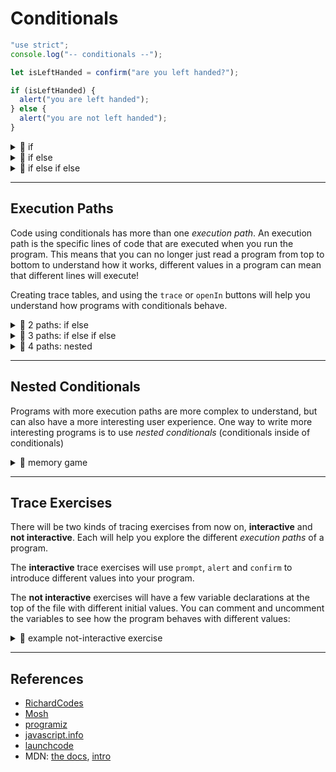 # Conditionals

```js
"use strict";
console.log("-- conditionals --");

let isLeftHanded = confirm("are you left handed?");

if (isLeftHanded) {
  alert("you are left handed");
} else {
  alert("you are not left handed");
}
```

<details>
<summary>🥚 if</summary>

```js
"use strict";
console.log("-- if --");

let input = prompt("please don't cancel");

let response = "";
if (input === null) {
  // enter this block if the condition is true
  response = "you are a canceler";
}

alert(response);
```

</details>
<details>
<summary>🥚 if else</summary>

```js
"use strict";
console.log("--  if else  --");

let input = prompt("please don't cancel");

let response = "";
if (input === null) {
  // enter this block if the condition is true
  response = "you are a canceler";
} else {
  // enter this block if the condition is false
  response = input;
}

alert(response);
```

</details>
<details>
<summary>🥚 if else if else</summary>

```js
"use strict";
console.log("-- if else if else --");

let input = prompt("enter something");

let response = "";
if (input === null) {
  // enter this block if the first condition is true
  response = "you are a canceler";
} else if (input === "") {
  // enter this block if the second condition is true
  response = "come on, type something";
} else {
  // enter this block if all conditions are false
  response = '"' + input + '" is something';
}

alert(response);
```

</details>

---

## Execution Paths

Code using conditionals has more than one _execution path_. An execution path is
the specific lines of code that are executed when you run the program. This
means that you can no longer just read a program from top to bottom to
understand how it works, different values in a program can mean that different
lines will execute!

Creating trace tables, and using the `trace` or `openIn` buttons will help you
understand how programs with conditionals behave.

<details>
<summary>🥚 2 paths: if else</summary>

```js
"use strict";
console.log("-- 2 paths: if else --");

let input = prompt("enter something");

let path = "";
if (input === null) {
  path = "a";
} else {
  path = "b";
}

alert(path);
```

</details>
<details>
<summary>🥚 3 paths: if else if else</summary>

```js
"use strict";
console.log("-- 3 paths: if else if else --");

let input = prompt("enter something");

let path = "";
if (input === null) {
  path = "a";
} else if (input === "") {
  path = "b";
} else {
  path = "c";
}

alert(path);
```

</details>
<details>
<summary>🥚 4 paths: nested</summary>

```js
"use strict";
console.log("-- 4 paths: nested --");

let input = prompt('enter "something"');

let path = "";
if (input !== null) {
  path = "a";
  if (input === "") {
    path = path + "1";
  } else if (input === "something") {
    path = path + "2";
  } else {
    path = path + "3";
  }
} else {
  path = "b";
}

alert(path);
```

</details>

---

## Nested Conditionals

Programs with more execution paths are more complex to understand, but can also
have a more interesting user experience. One way to write more interesting
programs is to use _nested conditionals_ (conditionals inside of conditionals)

<details>
<summary>🐣 memory game</summary>

```js
"use strict";
console.log("-- memory game --");

let thingToRemember = prompt(
  "enter some text, then remember it.\n\n" +
    "if you remember it correctly you win"
);

if (thingToRemember !== null) {
  let displayTheText = confirm(
    "would you like to see your text one more time?"
  );
  if (displayTheText) {
    alert(thingToRemember);
  }
  let guess = prompt("now try to remember what it was:");
  if (guess !== null) {
    if (guess === thingToRemember) {
      alert("you win!");
    } else {
      alert("try again.");
    }
  }
}

alert("good bye");
```

</details>

---

## Trace Exercises

There will be two kinds of tracing exercises from now on, **interactive** and
**not interactive**. Each will help you explore the different _execution paths_
of a program.

The **interactive** trace exercises will use `prompt`, `alert` and `confirm` to
introduce different values into your program.

The **not interactive** exercises will have a few variable declarations at the
top of the file with different initial values. You can comment and uncomment the
variables to see how the program behaves with different values:

<details>
<summary>🥚 example not-interactive exercise</summary>

```js
"use strict";
let value = -1;
// let value = -0.5;
// let value = 0;
// let value = 0.5;
// let value = 1;

let message;
if (value < 0) {
  message = "too small";
} else if (value === 0) {
  message = "perfect";
} else if (value > 0) {
  message = "too big";
} else {
  message = "this path is unreachable!";
}

console.log(message);
```

</details>

---

## References

- [RichardCodes](https://www.youtube.com/watch?v=NAOSKGV9bqg)
- [Mosh](https://www.youtube.com/watch?v=IsG4Xd6LlsM)
- [programiz](https://www.programiz.com/javascript/if-else)
- [javascript.info](https://javascript.info/ifelse)
- [launchcode](https://education.launchcode.org/intro-to-professional-web-dev/chapters/booleans-and-conditionals/conditionals.html)
- MDN:
  [the docs](https://developer.mozilla.org/en-US/docs/Web/JavaScript/Reference/Statements/if...else),
  [intro](https://developer.mozilla.org/en-US/docs/Learn/JavaScript/Building_blocks/conditionals)
